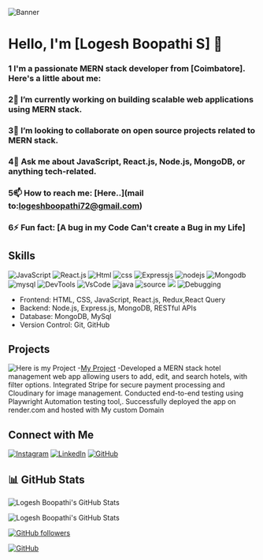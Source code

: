 ![Banner](https://raw.githubusercontent.com/halfrost/halfrost/master/icons/header_.png)


# Hello, I'm [Logesh Boopathi S] 👋

### 1 I'm a passionate MERN stack developer from [Coimbatore]. Here's a little about me:

### 2🔭 I’m currently working on building scalable web applications using MERN stack.

### 3👯 I’m looking to collaborate on open source projects related to MERN stack.
### 4💬 Ask me about JavaScript, React.js, Node.js, MongoDB, or anything tech-related.
### 5📫 How to reach me: [Here..](mail to:logeshboopathi72@gmail.com)
### 6⚡ Fun fact: [A bug in my Code Can't create a Bug in my Life]

## Skills

![JavaScript](https://img.icons8.com/?size=48&id=PXTY4q2Sq2lG&format=png)
![React.js](https://img.icons8.com/?size=64&id=123609&format=png)
![Html](https://img.icons8.com/?size=48&id=v8RpPQUwv0N8&format=png)
![css](https://img.icons8.com/?size=48&id=x7XMNGh2vdqA&format=png)
![Expressjs](https://img.icons8.com/?size=50&id=kg46nzoJrmTR&format=png)
![nodejs](https://img.icons8.com/?size=48&id=54087&format=png)
![Mongodb](https://img.icons8.com/?size=48&id=74402&format=png)
![mysql](https://img.icons8.com/?size=48&id=UFXRpPFebwa2&format=png)
![DevTools](https://img.icons8.com/?size=64&id=z776U00C7sTg&format=png)
![VsCode](https://img.icons8.com/?size=64&id=TP9RR7DE1AuH&format=png)
![java](https://img.icons8.com/?size=48&id=13679&format=png)
![source](https://img.icons8.com/?size=48&id=IIAazU9qoGg5&format=png)
![](https://img.icons8.com/?size=48&id=ZyAISIn5r5QJ&format=png)
![Debugging](https://img.icons8.com/?size=48&id=GW7KLZoMQEnt&format=png)




- Frontend: HTML, CSS, JavaScript, React.js, Redux,React Query
- Backend: Node.js, Express.js, MongoDB, RESTful APIs
- Database: MongoDB, MySql
- Version Control: Git, GitHub

## Projects

![Here is my Project](https://img.icons8.com/?size=48&id=113359&format=png) -[My Project](https://www.lokimerndeveloper.me) -Developed a MERN stack hotel management web app
allowing users to add, edit, and search hotels, with filter
options. Integrated Stripe for secure payment processing
and Cloudinary for image management. Conducted end-to-end testing using Playwright Automation testing tool,.
Successfully deployed the app on render.com and hosted
with My custom Domain



## Connect with Me

[![Instagram](https://img.icons8.com/?size=48&id=Xy10Jcu1L2Su&format=png)](https://www.instagram.com/_xx_kiddo_xx_) [![LinkedIn](https://img.icons8.com/?size=48&id=xuvGCOXi8Wyg&format=png)](https://www.linkedin.com/in/logesh2402) [![GitHub](https://img.icons8.com/?size=48&id=106440&format=png)](https://github.com/logesh0224)




## 📊 GitHub Stats

![Logesh Boopathi's GitHub Stats](https://github-readme-stats.vercel.app/api?username=logesh0224&show_icons=true&theme=radical)

![Logesh Boopathi's GitHub Stats](https://github-readme-stats.vercel.app/api/top-langs/?username=logesh0224&layout=compact&theme=radical)

[![GitHub followers](https://img.shields.io/github/followers/logesh0224?label=Follow&style=social)](https://github.com/logesh0224)

[![GitHub](https://img.shields.io/github/followers/logesh0224?label=repositories&style=social)](https://github.com/logesh0224)


